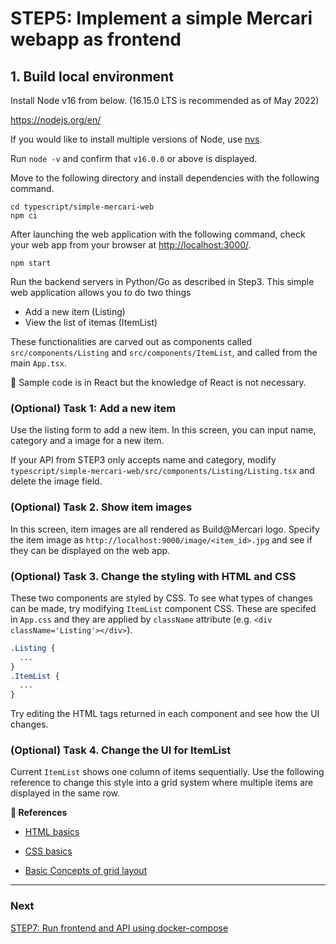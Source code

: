 # STEP5: Implement a simple Mercari webapp as frontend


## 1. Build local environment
Install Node v16 from below.
(16.15.0 LTS is recommended as of May 2022)

https://nodejs.org/en/

If you would like to install multiple versions of Node, use [nvs](https://github.com/jasongin/nvs).

Run `node -v` and confirm that `v16.0.0` or above is displayed.

Move to the following directory and install dependencies with the following command.
```shell
cd typescript/simple-mercari-web
npm ci
```

After launching the web application with the following command, check your web app from your browser at [http://localhost:3000/](http://localhost:3000/).
```shell
npm start
```

Run the backend servers in Python/Go as described in Step3.
This simple web application allows you to do two things
- Add a new item (Listing)
- View the list of itemas (ItemList)
  
These functionalities are carved out as components called `src/components/Listing` and `src/components/ItemList`, and called from the main `App.tsx`.

:pushpin: Sample code is in React but the knowledge of React is not necessary.

### (Optional) Task 1: Add a new item
Use the listing form to add a new item. In this screen, you can input name, category and a image for a new item.

If your API from STEP3 only accepts name and category, modify `typescript/simple-mercari-web/src/components/Listing/Listing.tsx` and delete the image field.


### (Optional) Task 2. Show item images 

In this screen, item images are all rendered as Build@Mercari logo. Specify the item image as `http://localhost:9000/image/<item_id>.jpg` and see if they can be displayed on the web app.


### (Optional) Task 3. Change the styling with HTML and CSS
These two components are styled by CSS. To see what types of changes can be made, try modifying `ItemList` component CSS. These are specifed in `App.css` and they are applied by `className` attribute (e.g. `<div className='Listing'></div>`).
```css
.Listing {
  ...
}
.ItemList {
  ...
}
```
Try editing the HTML tags returned in each component and see how the UI changes.


### (Optional) Task 4. Change the UI for ItemList

Current `ItemList` shows one column of items sequentially. Use the following reference to change this style into a grid system where multiple items are displayed in the same row.


**:book: References**

- [HTML basics](https://developer.mozilla.org/en-US/docs/Learn/Getting_started_with_the_web/HTML_basics)


- [CSS basics](https://developer.mozilla.org/en-US/docs/Learn/Getting_started_with_the_web/CSS_basics)


- [Basic Concepts of grid layout](https://developer.mozilla.org/en-US/docs/Web/CSS/CSS_Grid_Layout/Basic_Concepts_of_Grid_Layout)

---

### Next

[STEP7: Run frontend and API using docker-compose](step7.en.md)
